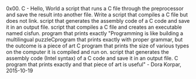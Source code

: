 0x00. C - Hello, World
a script that runs a C file through the preprocessor and save the result into another file.
Write a script that compiles a C file but does not link.
script that generates the assembly code of a C code and save it in an output file.
script that compiles a C file and creates an executable named cisfun.
program that prints exactly "Programming is like building a multilingual puzzleCprogram that prints exactly with proper grammar, but the outcome is a piece of art
C program that prints the size of various types on the computer it is compiled and run on.
script that generates the assembly code (Intel syntax) of a C code and save it in an output file.
C program that prints exactly and that piece of art is useful" - Dora Korpar, 2015-10-19
